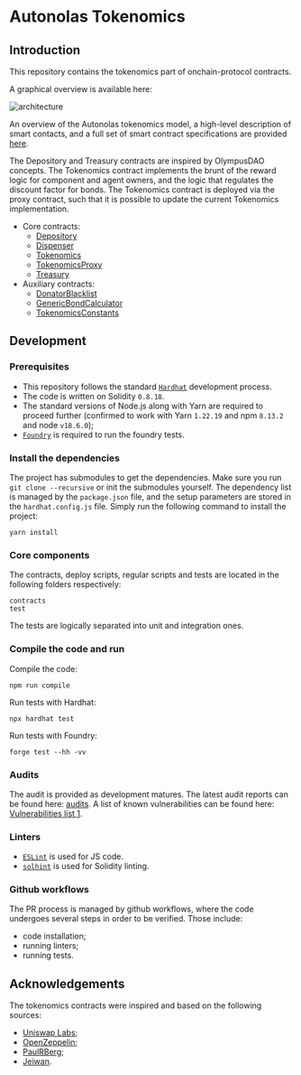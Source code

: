 # Autonolas Tokenomics

## Introduction

This repository contains the tokenomics part of onchain-protocol contracts.

A graphical overview is available here:

![architecture](https://github.com/valory-xyz/autonolas-tokenomics/blob/main/docs/On-chain_architecture_v3.png?raw=true)

An overview of the Autonolas tokenomics model, a high-level description of smart contacts, and a full set of smart contract
specifications are provided [here](https://github.com/valory-xyz/autonolas-tokenomics/blob/main/docs/Autonolas_tokenomics_audit.pdf?raw=true).

The Depository and Treasury contracts are inspired by OlympusDAO concepts. The Tokenomics contract implements the brunt of the reward logic
for component and agent owners, and the logic that regulates the discount factor for bonds.
The Tokenomics contract is deployed via the proxy contract, such that it is possible to update the current Tokenomics implementation.

- Core contracts:
  - [Depository](https://github.com/valory-xyz/autonolas-tokenomics/blob/main/contracts/Depository.sol)
  - [Dispenser](https://github.com/valory-xyz/autonolas-tokenomics/blob/main/contracts/Dispenser.sol)
  - [Tokenomics](https://github.com/valory-xyz/autonolas-tokenomics/blob/main/contracts/Tokenomics.sol)
  - [TokenomicsProxy](https://github.com/valory-xyz/autonolas-tokenomics/blob/main/contracts/TokenomicsProxy.sol)
  - [Treasury](https://github.com/valory-xyz/autonolas-tokenomics/blob/main/contracts/Treasury.sol)
- Auxiliary contracts:
  - [DonatorBlacklist](https://github.com/valory-xyz/autonolas-tokenomics/blob/main/contracts/DonatorBlacklist.sol)
  - [GenericBondCalculator](https://github.com/valory-xyz/autonolas-tokenomics/blob/main/contracts/GenericBondCalculator.sol)
  - [TokenomicsConstants](https://github.com/valory-xyz/autonolas-tokenomics/blob/main/contracts/TokenomicsConstants.sol)

## Development

### Prerequisites
- This repository follows the standard [`Hardhat`](https://hardhat.org/tutorial/) development process.
- The code is written on Solidity `0.8.18`.
- The standard versions of Node.js along with Yarn are required to proceed further (confirmed to work with Yarn `1.22.19` and npm `8.13.2` and node `v18.6.0`);
- [`Foundry`](https://book.getfoundry.sh/) is required to run the foundry tests.

### Install the dependencies
The project has submodules to get the dependencies. Make sure you run `git clone --recursive` or init the submodules yourself.
The dependency list is managed by the `package.json` file, and the setup parameters are stored in the `hardhat.config.js` file.
Simply run the following command to install the project:
```
yarn install
```

### Core components
The contracts, deploy scripts, regular scripts and tests are located in the following folders respectively:
```
contracts
test
```
The tests are logically separated into unit and integration ones.

### Compile the code and run
Compile the code:
```
npm run compile
```
Run tests with Hardhat:
```
npx hardhat test
```
Run tests with Foundry:
```
forge test --hh -vv
```

### Audits
The audit is provided as development matures. The latest audit reports can be found here: [audits](https://github.com/valory-xyz/autonolas-tokenomics/blob/main/audits).
A list of known vulnerabilities can be found here: [Vulnerabilities list 1](https://github.com/valory-xyz/autonolas-tokenomics/blob/main/docs/Vulnerabilities_list_1.pdf).

### Linters
- [`ESLint`](https://eslint.org) is used for JS code.
- [`solhint`](https://github.com/protofire/solhint) is used for Solidity linting.

### Github workflows
The PR process is managed by github workflows, where the code undergoes several steps in order to be verified. Those include:
- code installation;
- running linters;
- running tests.

## Acknowledgements
The tokenomics contracts were inspired and based on the following sources:
- [Uniswap Labs](https://github.com/Uniswap/v2-core);
- [OpenZeppelin](https://github.com/OpenZeppelin/openzeppelin-contracts);
- [PaulRBerg](https://github.com/paulrberg/prb-math);
- [Jeiwan](https://github.com/Jeiwan/zuniswapv2).